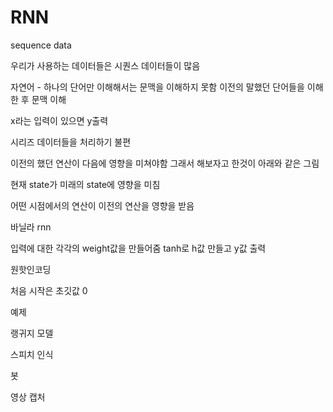 # RNN

sequence data

우리가 사용하는 데이터들은 시퀀스 데이터들이 많음

자연어 - 하나의 단어만 이해해서는 문맥을 이해하지 못함 이전의 말했던 단어들을 이해 한 후 문맥 이해

x라는 입력이 있으면 y출력

시리즈 데이터들을 처리하기 불편

이전의 했던 연산이 다음에 영향을 미쳐야함 그래서 해보자고 한것이 아래와 같은 그림

현재 state가 미래의 state에 영향을 미침

어떤 시점에서의 연산이 이전의 연산을 영향을 받음

바닐라 rnn

입력에 대한 각각의 weight값을 만들어줌 tanh로 h값 만들고 y값 출력

원핫인코딩 

처음 시작은 초깃값 0

예제

랭귀지 모델

스피치 인식

봇

영상 캡처

